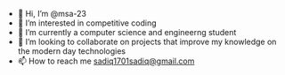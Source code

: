 - 👋 Hi, I’m @msa-23
- 👀 I’m interested in competitive coding 
- 🌱 I’m currently a computer science and engineerng student 
- 💞️ I’m looking to collaborate on projects that improve my knowledge on the modern day technologies 
- 📫 How to reach me sadiq1701sadiq@gmail.com

<!---
msa-23/msa-23 is a ✨ special ✨ repository because its `README.md` (this file) appears on your GitHub profile.
You can click the Preview link to take a look at your changes.
--->
